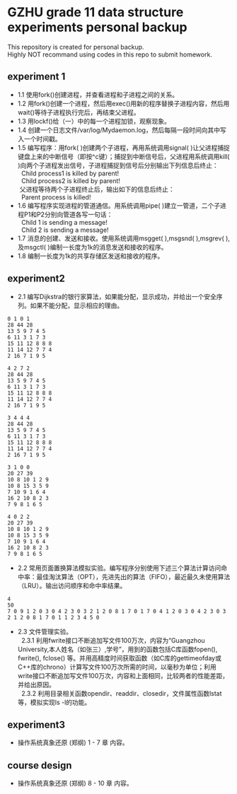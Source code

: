 GZHU grade 11 data structure experiments personal backup  
====
This repository is created for personal backup.  
Highly NOT recommand using codes in this repo to submit homework.  

experiment 1  
---
* 1.1 使用fork()创建进程，并查看进程和子进程之间的关系。
* 1.2 用fork()创建一个进程，然后用exec()用新的程序替换子进程内容，然后用wait()等待子进程执行完后，再结束父进程。
* 1.3 用lockf()给（一）中的每一个进程加锁，观察现象。
* 1.4 创建一个日志文件/var/log/Mydaemon.log，然后每隔一段时间向其中写入一个时间戳。
* 1.5 编写程序：用fork( )创建两个子进程，再用系统调用signal( )让父进程捕捉键盘上来的中断信号（即按^c键）；捕捉到中断信号后，父进程用系统调用kill( )向两个子进程发出信号，子进程捕捉到信号后分别输出下列信息后终止：  
&nbsp;&nbsp;Child process1 is killed by parent!  
&nbsp;&nbsp;Child process2 is killed by parent!  
&nbsp;父进程等待两个子进程终止后，输出如下的信息后终止：  
&nbsp;&nbsp;Parent process is killed!  
* 1.6 编写程序实现进程的管道通信。用系统调用pipe( )建立一管道，二个子进程P1和P2分别向管道各写一句话：  
&nbsp;&nbsp;Child 1 is sending a message!  
&nbsp;&nbsp;Child 2 is sending a message!
* 1.7 消息的创建、发送和接收。使用系统调用msgget( ),msgsnd( ),msgrev( ),及msgctl( )编制一长度为1k的消息发送和接收的程序。
* 1.8 编制一长度为1k的共享存储区发送和接收的程序。

experiment2
---
* 2.1 编写Dijkstra的银行家算法，如果能分配，显示成功，并给出一个安全序列。如果不能分配，显示相应的理由。  
```Test data1
0 1 0 1
28 44 28
13 5 9 7 4 5
6 11 3 1 7 3
15 11 12 8 8 8
11 14 12 7 7 4
2 16 7 1 9 5
```
```Test data2
4 2 7 2
28 44 28
13 5 9 7 4 5
6 11 3 1 7 3
15 11 12 8 8 8
11 14 12 7 7 4
2 16 7 1 9 5
```
```Test data3
3 4 4 4
28 44 28
13 5 9 7 4 5
6 11 3 1 7 3
15 11 12 8 8 8
11 14 12 7 7 4
2 16 7 1 9 5
```
```Test data4
3 1 0 0
20 27 39
10 8 10 1 2 9
10 8 15 3 5 9
7 10 9 1 6 4
16 2 10 8 2 3
7 9 8 1 6 5
```
```Test data5
4 0 2 2
20 27 39
10 8 10 1 2 9
10 8 15 3 5 9
7 10 9 1 6 4
16 2 10 8 2 3
7 9 8 1 6 5
```
* 2.2 常用页面置换算法模拟实验。编写程序分别使用下述三个算法计算访问命中率：最佳淘汰算法（OPT），先进先出的算法（FIFO），最近最久未使用算法（LRU）。输出访问顺序和命中率结果。
```Test data
4
50
7 0 9 1 2 0 3 0 4 2 3 0 3 2 1 2 0 8 1 7 0 1 7 0 4 1 2 0 3 0 4 2 3 0 3 2 1 2 0 8 1 7 0 1 1 2 3 4 5 0
```
* 2.3 文件管理实验。  
&nbsp;&nbsp;2.3.1 利用fwrite接口不断追加写文件100万次，内容为“Guangzhou University,本人姓名（如张三）,学号”，用到的函数包括C库函数fopen(), fwrite(), fclose() 等。并用高精度时间获取函数（如C库的gettimeofday或C++库的chrono）计算写文件100万次所需的时间，以毫秒为单位；利用write接口不断追加写文件100万次，内容和上面相同，比较两者的性能差距，并给出原因。  
&nbsp;&nbsp;2.3.2 利用目录相关函数opendir、readdir、closedir，文件属性函数lstat等，模拟实现ls -l的功能。  

experiment3  
---
* 操作系统真象还原 (郑纲)  1 - 7 章 内容。  

course design  
---
* 操作系统真象还原 (郑纲)  8 - 10 章 内容。  
